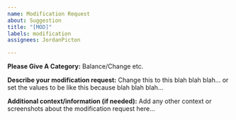 ```yaml
---
name: Modification Request
about: Suggestion
title: "[MOD]"
labels: modification
assignees: JordanPicton

---
```


**Please Give A Category:**
Balance/Change etc.

**Describe your modification request:**
Change this to this blah blah blah... or set the values to be like this because blah blah blah...

**Additional context/information (if needed):**
Add any other context or screenshots about the modification request here...
